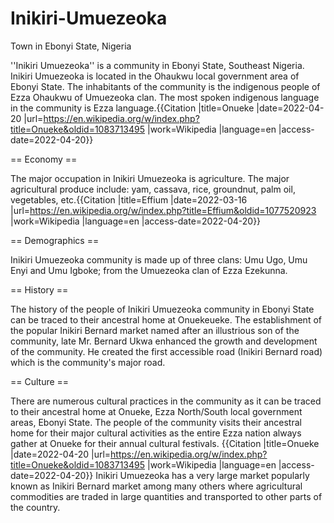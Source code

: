# Inikiri-Umuezeoka
Town in Ebonyi State, Nigeria

''Inikiri Umuezeoka'' is a community in Ebonyi State, Southeast Nigeria. Inikiri Umuezeoka is located in the Ohaukwu local government area of Ebonyi State. The inhabitants of the community is the indigenous people of Ezza Ohaukwu of Umuezeoka clan. The most spoken indigenous language in the community is Ezza language.<ref>{{Citation |title=Onueke |date=2022-04-20 |url=https://en.wikipedia.org/w/index.php?title=Onueke&oldid=1083713495 |work=Wikipedia |language=en |access-date=2022-04-20}}</ref>

== Economy ==

The major occupation in Inikiri Umuezeoka is agriculture. The major agricultural produce include: yam, cassava, rice, groundnut, palm oil, vegetables, etc.<ref>{{Citation |title=Effium |date=2022-03-16 |url=https://en.wikipedia.org/w/index.php?title=Effium&oldid=1077520923 |work=Wikipedia |language=en |access-date=2022-04-20}}</ref>

== Demographics ==

Inikiri Umuezeoka community is made up of three clans: Umu Ugo, Umu Enyi and Umu Igboke; from the Umuezeoka clan of Ezza Ezekunna.

== History ==

The history of the people of Inikiri Umuezeoka community in Ebonyi State can be traced to their ancestral home at Onuekeueke. The establishment of the popular Inikiri Bernard market named after an illustrious son of the community, late Mr. Bernard Ukwa enhanced the growth and development of the community. He created the first accessible road (Inikiri Bernard road) which is the community's major road.

== Culture ==

There are numerous cultural practices in the community as it can be traced to their ancestral home at Onueke, Ezza North/South local government areas, Ebonyi State. The people of the community visits their ancestral home for their major cultural activities as the entire Ezza nation always gather at Onueke for their annual cultural festivals. <ref>{{Citation |title=Onueke |date=2022-04-20 |url=https://en.wikipedia.org/w/index.php?title=Onueke&oldid=1083713495 |work=Wikipedia |language=en |access-date=2022-04-20}}</ref>
Inikiri Umuezeoka has a very large market popularly known as Inikiri Bernard market among many others where agricultural commodities are traded in large quantities and transported to other parts of the country.
